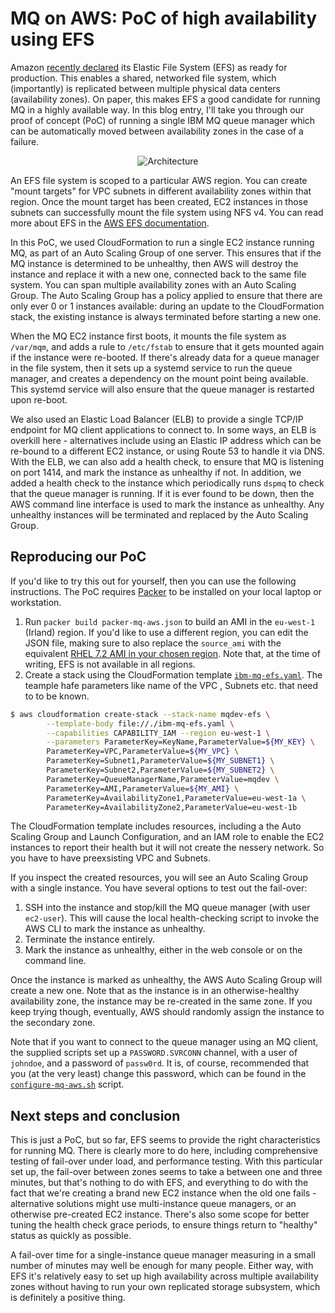 MQ on AWS: PoC of high availability using EFS
=============================================

Amazon [recently declared](https://aws.amazon.com/blogs/aws/amazon-elastic-file-system-production-ready-in-three-regions/)
its Elastic File System (EFS) as ready for production. This enables a shared,
networked file system, which (importantly) is replicated between multiple
physical data centers (availability zones). On paper, this makes EFS a good
candidate for running MQ in a highly available way. In this blog entry, I'll
take you through our proof of concept (PoC) of running a single IBM MQ queue
manager which can be automatically moved between availability zones in the
case of a failure.

<p align="center">
<img src="/efs/architecture.png" alt="Architecture">
</p>

An EFS file system is scoped to a particular AWS region. You can create "mount
targets" for VPC subnets in different availability zones within that region.
Once the mount target has been created, EC2 instances in those subnets can
successfully mount the file system using NFS v4. You can read more about EFS
in the [AWS EFS documentation](https://aws.amazon.com/documentation/efs/).

In this PoC, we used CloudFormation to run a single EC2 instance running MQ, as
part of an Auto Scaling Group of one server. This ensures that if the MQ
instance is determined to be unhealthy, then AWS will destroy the instance and
replace it with a new one, connected back to the same file system. You can
span multiple availability zones with an Auto Scaling Group. The Auto Scaling
Group has a policy applied to ensure that there are only ever 0 or 1 instances
available: during an update to the CloudFormation stack, the existing instance
is always terminated before starting a new one.

When the MQ EC2 instance first boots, it mounts the file system as `/var/mqm`,
and adds a rule to `/etc/fstab` to ensure that it gets mounted again if the
instance were re-booted. If there's already data for a queue manager in the
file system, then it sets up a systemd service to run the queue manager, and
creates a dependency on the mount point being available. This systemd service
will also ensure that the queue manager is restarted upon re-boot.

We also used an Elastic Load Balancer (ELB) to provide a single TCP/IP
endpoint for MQ client applications to connect to. In some ways, an ELB is
overkill here - alternatives include using an Elastic IP address which can be
re-bound to a different EC2 instance, or using Route 53 to handle it via DNS.
With the ELB, we can also add a health check, to ensure that MQ is listening
on port 1414, and mark the instance as unhealthy if not. In addition, we added
a health check to the instance which periodically runs `dspmq` to check that
the queue manager is running. If it is ever found to be down, then the AWS
command line interface is used to mark the instance as unhealthy. Any
unhealthy instances will be terminated and replaced by the Auto Scaling Group.

Reproducing our PoC
-------------------

If you'd like to try this out for yourself, then you can use the following
instructions. The PoC requires [Packer](https://packer.io) to be installed on
your local laptop or workstation.

1.  Run `packer build packer-mq-aws.json` to build an AMI in the
    `eu-west-1` (Irland) region. If you'd like to use a different region, you
    can edit the JSON file, making sure to also replace the `source_ami` with
    the equivalent [RHEL 7.2 AMI in your chosen
    region](https://aws.amazon.com/marketplace/pp/B019NS7T5I). Note that, at
    the time of writing, EFS is not available in all regions.
2.  Create a stack using the CloudFormation template
    [`ibm-mq-efs.yaml`](ibm-mq-efs.yaml). 
    The teample hafe parameters like name of the VPC , Subnets etc. that need to 
    to be known.   

```sh
$ aws cloudformation create-stack --stack-name mqdev-efs \
        --template-body file://./ibm-mq-efs.yaml \
        --capabilities CAPABILITY_IAM --region eu-west-1 \
        --parameters ParameterKey=KeyName,ParameterValue=${MY_KEY} \
        ParameterKey=VPC,ParameterValue=${MY_VPC} \
        ParameterKey=Subnet1,ParameterValue=${MY_SUBNET1} \
        ParameterKey=Subnet2,ParameterValue=${MY_SUBNET2} \
        ParameterKey=QueueManagerName,ParameterValue=mqdev \
        ParameterKey=AMI,ParameterValue=${MY_AMI} \
        ParameterKey=AvailabilityZone1,ParameterValue=eu-west-1a \
        ParameterKey=AvailabilityZone2,ParameterValue=eu-west-1b
```

The CloudFormation template includes resources, including a the 
Auto Scaling Group and Launch Configuration,
and an IAM role to enable the EC2 instances to report their health
but it will not create the nessery network. So you have to have preexsisting 
VPC and Subnets.

If you inspect the created resources, you will see an Auto Scaling Group with
a single instance. You have several options to test out the fail-over:

1.  SSH into the instance and stop/kill the MQ queue manager (with user
    `ec2-user`). This will cause the local health-checking script to invoke
    the AWS CLI to mark the instance as unhealthy.
2.  Terminate the instance entirely.
3.  Mark the instance as unhealthy, either in the web console or on the
    command line.

Once the instance is marked as unhealthy, the AWS Auto Scaling Group will
create a new one. Note that as the instance is in an otherwise-healthy
availability zone, the instance may be re-created in the same zone. If you
keep trying though, eventually, AWS should randomly assign the instance to the
secondary zone.

Note that if you want to connect to the queue manager using an MQ client, the
supplied scripts set up a `PASSWORD.SVRCONN` channel, with a user of
`johndoe`, and a password of `passw0rd`. It is, of course, recommended that
you (at the very least) change this password, which can be found in the
[`configure-mq-aws.sh`](configure-mq-aws.sh) script.

Next steps and conclusion
-------------------------

This is just a PoC, but so far, EFS seems to provide the right characteristics
for running MQ. There is clearly more to do here, including comprehensive
testing of fail-over under load, and performance testing. With this particular
set up, the fail-over between zones seems to take a between one and three
minutes, but that's nothing to do with EFS, and everything to do with the fact
that we're creating a brand new EC2 instance when the old one fails -
alternative solutions might use multi-instance queue managers, or an otherwise
pre-created EC2 instance. There's also some scope for better tuning the health
check grace periods, to ensure things return to "healthy" status as quickly as
possible.

A fail-over time for a single-instance queue manager measuring in a small
number of minutes may well be enough for many people. Either way, with EFS
it's relatively easy to set up high availability across multiple availability
zones without having to run your own replicated storage subsystem, which is
definitely a positive thing.
